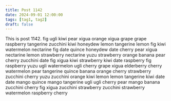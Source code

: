 ```yaml
---
title: Post 1142
date: 2024-09-01 12:00:00
tags: [tag1, tag2]
draft: false
---
```

This is post 1142.
fig
ugli
kiwi
pear
xigua
orange
xigua
grape
grape
raspberry
tangerine
zucchini
kiwi
honeydew
lemon
tangerine
lemon
fig
kiwi
watermelon
nectarine
fig
date
quince
honeydew
date
cherry
pear
xigua
nectarine
lemon
strawberry
nectarine
yuzu
strawberry
orange
banana
pear
cherry
zucchini
date
fig
xigua
kiwi
strawberry
kiwi
date
raspberry
fig
raspberry
yuzu
ugli
watermelon
ugli
cherry
grape
xigua
elderberry
cherry
watermelon
pear
tangerine
quince
banana
orange
cherry
strawberry
zucchini
cherry
yuzu
zucchini
orange
kiwi
lemon
lemon
tangerine
kiwi
date
date
mango
quince
mango
tangerine
ugli
ugli
cherry
pear
mango
banana
zucchini
cherry
fig
xigua
zucchini
strawberry
zucchini
strawberry
watermelon
raspberry
cherry
